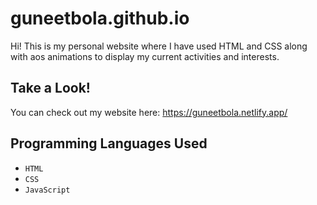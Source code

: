# guneetbola.github.io

Hi! This is my personal website where I have used HTML and CSS along with aos animations to display my current activities and interests.

## Take a Look!
You can check out my website here: https://guneetbola.netlify.app/

## Programming Languages Used
- `HTML`
- `CSS`
- `JavaScript`
